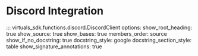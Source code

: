 # Discord Integration

::: virtuals_sdk.functions.discord.DiscordClient
options:
show_root_heading: true
show_source: true
show_bases: true
members_order: source
show_if_no_docstring: true
docstring_style: google
docstring_section_style: table
show_signature_annotations: true
